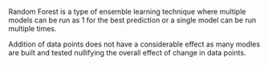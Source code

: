 
Random Forest is a type of ensemble learning technique where multiple models can be run as 1 for the best prediction or a single model can be run multiple times.

Addition of data points does not have a considerable effect as many modles are built and tested nullifying the overall effect of change in data points. 
